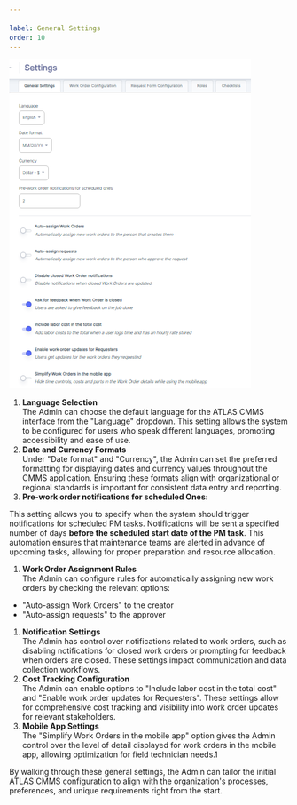 ```yaml
---

label: General Settings
order: 10
---
```

![](../../static/img/image19.png)

1. __Language Selection__  
   The Admin can choose the default language for the ATLAS CMMS interface from the "Language" dropdown. This setting allows the system to be configured for users who speak different languages, promoting accessibility and ease of use.
2. __Date and Currency Formats__  
   Under "Date format" and "Currency", the Admin can set the preferred formatting for displaying dates and currency values throughout the CMMS application. Ensuring these formats align with organizational or regional standards is important for consistent data entry and reporting.
3. __Pre\-work order notifications for scheduled  Ones:__

This setting allows you to specify when the system should trigger notifications for scheduled PM tasks.  Notifications will be sent a specified number of days __before the scheduled start date of the PM task__. This automation ensures that maintenance teams are alerted in advance of upcoming tasks, allowing for proper preparation and resource allocation.


1. __Work Order Assignment Rules__  
   The Admin can configure rules for automatically assigning new work orders by checking the relevant options:

- "Auto\-assign Work Orders" to the creator
- "Auto\-assign requests" to the approver

1. __Notification Settings__  
   The Admin has control over notifications related to work orders, such as disabling notifications for closed work orders or prompting for feedback when orders are closed. These settings impact communication and data collection workflows.
2. __Cost Tracking Configuration__  
   The Admin can enable options to "Include labor cost in the total cost" and "Enable work order updates for Requesters". These settings allow for comprehensive cost tracking and visibility into work order updates for relevant stakeholders.
3. __Mobile App Settings__  
   The "Simplify Work Orders in the mobile app" option gives the Admin control over the level of detail displayed for work orders in the mobile app, allowing optimization for field technician needs.1

By walking through these general settings, the Admin can tailor the initial ATLAS CMMS configuration to align with the organization's processes, preferences, and unique requirements right from the start. 
